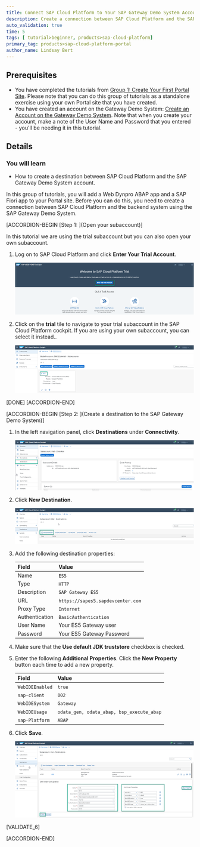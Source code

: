 ```yaml
---
title: Connect SAP Cloud Platform to Your SAP Gateway Demo System Account
description: Create a connection between SAP Cloud Platform and the SAP Gateway Demo System in order to add apps from a backend system to your Portal site.
auto_validation: true
time: 5
tags: [ tutorial>beginner, products>sap-cloud-platform]
primary_tag: products>sap-cloud-platform-portal
author_name: Lindsay Bert
---
```


## Prerequisites
- You have completed the tutorials from [Group 1: Create Your First Portal Site](https://developers.sap.com/group.portal-cf-create-site.html).
 Please note that you can do this group of tutorials as a standalone exercise using your own Portal site that you have created.
- You have created an account on the Gateway Demo System: [Create an Account on the Gateway Demo System](https://developers.sap.com/tutorials/gateway-demo-signup.html). Note that when you create your account, make a note of the User Name and Password that you entered - you'll be needing it in this tutorial.

## Details
### You will learn
  - How to create a destination between SAP Cloud Platform and the SAP Gateway Demo System account.


In this group of tutorials, you will add a Web Dynpro ABAP app and a SAP Fiori app to your Portal site. Before you can do this, you need to create a connection between SAP Cloud Platform and the backend system using the SAP Gateway Demo System.  


[ACCORDION-BEGIN [Step 1: ](Open your subaccount)]

In this tutorial we are using the trial subaccount but you can also open your own subaccount.

1. Log on to SAP Cloud Platform and click **Enter Your Trial Account**.

    ![Log on to SAP Cloud Platform](1-enter-trial-account.png)

2. Click on the **trial** tile to navigate to your trial subaccount in the SAP Cloud Platform cockpit. If you are using your own subaccount, you can select it instead..

    ![Click trial account](2-click-trial.png)

[DONE]
[ACCORDION-END]


[ACCORDION-BEGIN [Step 2: ](Create a destination to the SAP Gateway Demo System)]

1.  In the left navigation panel, click **Destinations** under **Connectivity**.

      ![Open destinations](3-open-destinations.png)

2. Click **New Destination**.

    ![New destination](4-create-destination.png)

3.  Add the following destination properties:

    |  Field     | Value
    |  :------------- | :-------------
    |  Name           | `ES5`
    |  Type          | `HTTP`
    |  Description    | `SAP Gateway ES5`
    |  URL           | `https://sapes5.sapdevcenter.com`
    |  Proxy Type          | `Internet`
    |  Authentication    | `BasicAuthentication`
    |  User Name          | Your ES5 Gateway user
    |  Password    | Your ES5 Gateway Password

4. Make sure that the **Use default JDK truststore** checkbox is checked.

5. Enter the following **Additional Properties**. Click the **New Property** button each time to add a new property.

    |  Field     | Value
    |  :------------- | :-------------
    | `WebIDEEnabled`          | `true`
    | `sap-client`          | `002`
    | `WebIDESystem`    | `Gateway`
    | `WebIDEUsage`           | `odata_gen, odata_abap, bsp_execute_abap`
    | `sap-Platform`          | `ABAP`

6. Click **Save**.

    ![Destination Properties](5-destination-properties.png)


[VALIDATE_6]

[ACCORDION-END]

